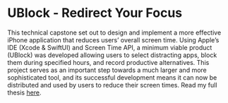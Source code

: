 <h1>UBlock - Redirect Your Focus</h1>

This technical capstone set out to design and implement a more effective iPhone application that reduces users’ overall screen time. Using Apple’s IDE (Xcode & SwiftUI) and Screen Time API, a minimum viable product (UBlock) was developed allowing users to select distracting apps, block them during specified hours, and record productive alternatives. This project serves as an important step towards a much larger and more sophisticated tool, and its successful development means it can now be distributed and used by users to reduce their screen times. Read my full thesis [here](https://libraetd.lib.virginia.edu/public_view/n583xw77w).
